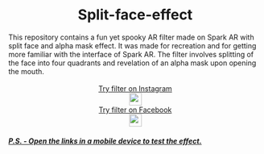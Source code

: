 

<h1 align="center"> Split-face-effect </h1> 
This repository contains a fun yet spooky AR filter made on Spark AR with split face and alpha mask effect. It was made for recreation and for getting more familiar with the interface of Spark AR. The filter involves splitting of the face into four quadrants and revelation of an alpha mask upon opening the mouth.</br></br>
<div align="center"> 
<a href = "https://www.instagram.com/ar/379064460324958/?ch=OTBlZmRiZGFlNTI4MGYyMjBjNTQ2YWRhNjdkZDI0NmQ%3D" target="_blank">Try filter on Instagram</a> </br>
<a href="https://www.instagram.com/ar/379064460324958/?ch=OTBlZmRiZGFlNTI4MGYyMjBjNTQ2YWRhNjdkZDI0NmQ%3D"><img src="https://user-images.githubusercontent.com/77115160/131814886-c50b08c2-d770-403e-8880-db0077ed1f8e.png" target="_blank" width="25" height="25"></br>
<a href = "https://www.facebook.com/fbcameraeffects/testit/599303721066608/ODNiZDZlMzNkYzdmMTgyYzkzYzljNjcxNGU0YTA3NzM=/" target="_blank">Try filter on Facebook</a> </br>
<a href = "https://www.facebook.com/fbcameraeffects/testit/599303721066608/ODNiZDZlMzNkYzdmMTgyYzkzYzljNjcxNGU0YTA3NzM=/" target="_blank">
<img src="https://user-images.githubusercontent.com/77115160/131815500-b4cb3a68-1865-49c5-bca8-f135588907cb.png" width="25" height="25"></br>
</div>
<h5>P.S. - Open the links in a mobile device to test the effect.</h5>

